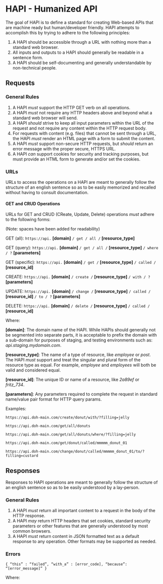 # HAPI - Humanized API

The goal of HAPI is to define a standard for creating Web-based APIs that are machine ready but human/developer friendly.
HAPI attempts to accomplish this by trying to adhere to the following principles:

1. A HAPI should be accessible through a URL with nothing more than a standard web browser.
2. All inputs and outputs to a HAPI should generally be readable in a sentence form.
3. A HAPI should be self-documenting and generally understandable by non-technical people.

## Requests

### General Rules

1. A HAPI *must* support the HTTP GET verb on all operations.
2. A HAPI *must* not require any HTTP headers above and beyond what a standard web browser will send.
3. A HAPI *should* strive to keep all input parameters within the URL of the request and not require any content within the HTTP request body.
4. For requests with content (e.g. files) that cannot be sent through a URL, the HAPI *must* render an HTML page with a form to submit the content.
5. A HAPI *must* support non-secure HTTP requests, but *should* return an error message with the proper secure, HTTPS URL.
6. A HAPI *can* support cookies for security and tracking purposes, but must provide an HTML form to generate and/or set the cookies.

### URLs

URLs to access the operations on a HAPI are meant to generally follow the structure of an english sentence so as to be easily memorized and recalled without having to consult documentation.

#### GET and CRUD Operations

URLs for GET and CRUD (CReate, Update, Delete) operations *must* adhere to the following forms:

(Note: spaces have been added for readability)

GET (all): `https://api.` **[domain]** `/ get / all /` **[resource_type]**

GET (query): `https://api.` **[domain]** `/ get / all /` **[resource_type]** `/ where / ?` **[parameters]**

GET (specific): `https://api.` **[domain]** `/ get /` **[resource_type]** `/ called /` **[resource_id]**

CREATE: `https://api.` **[domain]** `/ create /` **[resource_type]** `/ with / ?` **[parameters]**

UPDATE: `https://api.` **[domain]** `/ change /` **[resource_type]** `/ called /` **[resource_id]** `/ to / ?` **[parameters]**

DELETE: `https://api.` **[domain]** `/ delete /` **[resource_type]** `/ called /` **[resource_id]**

Where:

**[domain]**: The domain name of the HAPI. While HAPIs should generally not be segmented into separate parts, it is acceptable to prefix the domain with a sub-domain for purposes of staging, and testing environments such as: *api.staging.mydomain.com*.

**[resource_type]**: The name of a type of resource, like *employee* or *post*. The HAPI *must* support and treat the singular and plural form of the resource type as equal. For example, *employee* and *employees* will both be valid and considered equal.

**[resource_id]**: The unique ID or name of a resource, like *2a89ef* or *fritz_734*.

**[parameters]**: Any parameters required to complete the request in standard name/value pair format for HTTP query params.

Examples:

```
https://api.doh-main.com/create/donut/with/?filling=jelly

https://api.doh-main.com/get/all/donuts

https://api.doh-main.com/get/all/donuts/where/?filling=jelly

https://api.doh-main.com/get/donut/called/mmmmm_donut_01

https://api.doh-main.com/change/donut/called/mmmmm_donut_01/to/?filling=custard
```

## Responses

Responses to HAPI operations are meant to generally follow the structure of an english sentence so as to be easily understood by a lay-person.

### General Rules

1. A HAPI *must* return all important content to a request in the body of the HTTP response.
2. A HAPI *may* return HTTP headers that set cookies, standard security parameters or other features that are generally understood by most common browsers.
3. A HAPI *must* return content in JSON formatted text as a default response to any operation. Other formats may be supported as needed.

### Errors

```
{ “this” : “failed”, “with_a” : [error_code], “because”: “[error_message]” } 
```

Where:
